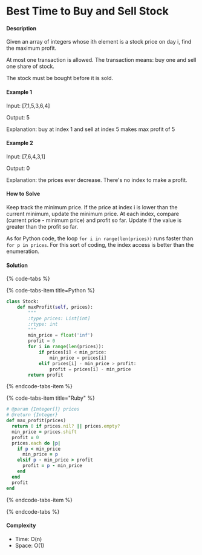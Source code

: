 # Best Time to Buy and Sell Stock

#### Description

Given an array of integers whose ith element is a stock price on day i, find the maximum profit.

At most one transaction is allowed. The transaction means: buy one and sell one share of stock.

The stock must be bought before it is sold.

#### Example 1
Input: [7,1,5,3,6,4]

Output: 5

Explanation: buy at index 1 and sell at index 5 makes max profit of 5

#### Example 2
Input: [7,6,4,3,1]

Output: 0

Explanation: the prices ever decrease. There's no index to make a profit.

#### How to Solve

Keep track the minimum price.
If the price at index i is lower than the current minimum, update the minimum price. At each index, compare (current price - minimum price) and profit so far. Update if the value is greater than the profit so far.

As for Python code, the loop `for i in range(len(prices))` runs faster than `for p in prices`. For this sort of coding, the index access is better than the enumeration.

#### Solution
{% code-tabs %}

{% code-tabs-item title=Python %}
```python
class Stock:
    def maxProfit(self, prices):
        """
        :type prices: List[int]
        :rtype: int
        """
        min_price = float('inf')
        profit = 0
        for i in range(len(prices)):
            if prices[i] < min_price:
                min_price = prices[i]
            elif prices[i] - min_price > profit:
                profit = prices[i] - min_price
        return profit
```
{% endcode-tabs-item %}

{% code-tabs-item title="Ruby" %}
```ruby
# @param {Integer[]} prices
# @return {Integer}
def max_profit(prices)
  return 0 if prices.nil? || prices.empty?
  min_price = prices.shift
  profit = 0
  prices.each do |p|
    if p < min_price
      min_price = p
    elsif p - min_price > profit
      profit = p - min_price
    end
  end
  profit
end
```
{% endcode-tabs-item %}

{% endcode-tabs %}

#### Complexity
- Time: O(n)
- Space: O(1)